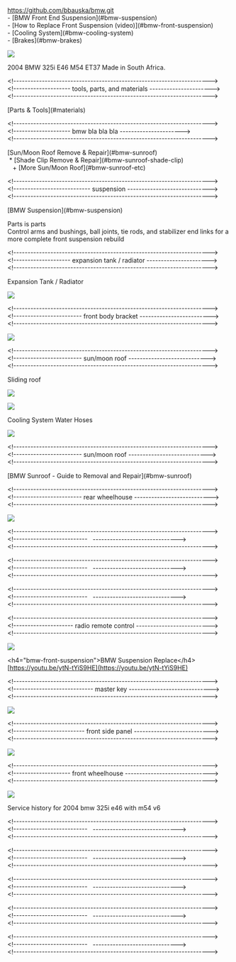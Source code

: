 https://github.com/bbauska/bmw.git  
\- \[BMW Front End Suspension\](#bmw-suspension)  
\- \[How to Replace Front Suspension (video)\](#bmw-front-suspension)  
\- \[Cooling System\](#bmw-cooling-system)  
\- \[Brakes\](#bmw-brakes)

![](https://user-images.githubusercontent.com/41387907/124314686-a138e500-db27-11eb-8485-1389e7ab3fcb.png)

2004 BMW 325i E46 M54 ET37 Made in South Africa.

\<!--------------------------------------------------------------------->  
\<!-------------------- tools, parts, and materials ---------------------->  
\<!--------------------------------------------------------------------->

\[Parts & Tools\](#materials)

\<!--------------------------------------------------------------------->  
\<!-------------------- bmw bla bla bla ---------------------->  
\<!--------------------------------------------------------------------->

\[Sun/Moon Roof Remove & Repair\](#bmw-sunroof)  
 \* \[Shade Clip Remove & Repair\](#bmw-sunroof-shade-clip)  
   + \[More Sun/Moon Roof\](#bmw-sunroof-etc)  

\<!--------------------------------------------------------------------->  
\<!--------------------------- suspension ----------------------------->  
\<!--------------------------------------------------------------------->

\[BMW Suspension\](#bmw-suspension)

Parts is parts  
Control arms and bushings, ball joints, tie rods, and stabilizer end links for a more complete front suspension rebuild

\<!--------------------------------------------------------------------->  
\<!-------------------- expansion tank / radiator ---------------------->  
\<!--------------------------------------------------------------------->

Expansion Tank / Radiator

![](https://user-images.githubusercontent.com/41387907/124315741-43a59800-db29-11eb-833b-f4eb9f1500cc.png)

\<!--------------------------------------------------------------------->  
\<!------------------------ front body bracket ------------------------->  
\<!--------------------------------------------------------------------->

![](https://user-images.githubusercontent.com/41387907/124312931-0212ee00-db25-11eb-8e58-fbaefac64ef5.png)

\<!--------------------------------------------------------------------->  
\<!------------------------ sun/moon roof ---------------------------->  
\<!--------------------------------------------------------------------->

Sliding roof

![](https://user-images.githubusercontent.com/41387907/124317887-bbc18d00-db2c-11eb-81c9-a7d693596657.png)

![](https://user-images.githubusercontent.com/41387907/124318064-f3303980-db2c-11eb-90f7-9e5c1c434895.png)

Cooling System Water Hoses

![](https://user-images.githubusercontent.com/41387907/124315975-b282f100-db29-11eb-9fab-d5161ac396da.png)

\<!--------------------------------------------------------------------->  
\<!------------------------ sun/moon roof ---------------------------->  
\<!--------------------------------------------------------------------->

\[BMW Sunroof - Guide to Removal and Repair\](#bmw-sunroof)  

\<!--------------------------------------------------------------------->  
\<!------------------------ rear wheelhouse --------------------------->  
\<!--------------------------------------------------------------------->

![](https://user-images.githubusercontent.com/41387907/124314270-f6c0c200-db26-11eb-9424-ebaf711fd73b.png)

\<!--------------------------------------------------------------------->  
\<!--------------------------   ------------------------------>  
\<!--------------------------------------------------------------------->

\<!--------------------------------------------------------------------->  
\<!--------------------------   ------------------------------>  
\<!--------------------------------------------------------------------->

\<!--------------------------------------------------------------------->  
\<!--------------------------   ------------------------------>  
\<!--------------------------------------------------------------------->

\<!--------------------------------------------------------------------->  
\<!--------------------- radio remote control -------------------------->  
\<!--------------------------------------------------------------------->

![](https://user-images.githubusercontent.com/41387907/124313402-ae54d480-db25-11eb-9a4c-247944eede9a.png)

\<h4="bmw-front-suspension">BMW Suspension Replace\</h4>  
[https://youtu.be/ytN-tYiS9HE](https://youtu.be/ytN-tYiS9HE)

\<!--------------------------------------------------------------------->  
\<!---------------------------- master key ----------------------------->  
\<!--------------------------------------------------------------------->

![](https://user-images.githubusercontent.com/41387907/124313993-8b76f000-db26-11eb-97f5-1bc01db221a9.png)

\<!--------------------------------------------------------------------->  
\<!------------------------- front side panel --------------------------->  
\<!--------------------------------------------------------------------->

![](https://user-images.githubusercontent.com/41387907/124312797-c37d3380-db24-11eb-8781-9365bdede088.png)

\<!--------------------------------------------------------------------->  
\<!-------------------- front wheelhouse ------------------------------>  
\<!--------------------------------------------------------------------->

![](https://user-images.githubusercontent.com/41387907/124312594-68e3d780-db24-11eb-9cbb-dae8e882f8fa.png)

Service history for 2004 bmw 325i e46 with m54 v6

\<!--------------------------------------------------------------------->  
\<!--------------------------   ------------------------------>  
\<!--------------------------------------------------------------------->

\<!--------------------------------------------------------------------->  
\<!--------------------------   ------------------------------>  
\<!--------------------------------------------------------------------->

\<!--------------------------------------------------------------------->  
\<!--------------------------   ------------------------------>  
\<!--------------------------------------------------------------------->

\<!--------------------------------------------------------------------->  
\<!--------------------------   ------------------------------>  
\<!--------------------------------------------------------------------->

\<!--------------------------------------------------------------------->  
\<!--------------------------   ------------------------------>  
\<!--------------------------------------------------------------------->
